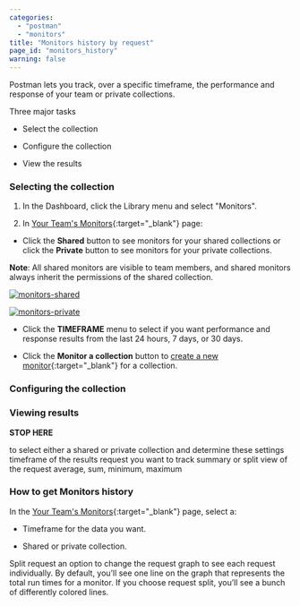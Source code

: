 ```yaml
---
categories:
  - "postman"
  - "monitors"
title: "Monitors history by request"
page_id: "monitors_history"
warning: false
---
```


Postman lets you track, over a specific timeframe, the performance and response of your team or private collections. 

Three major tasks

* Select the collection

* Configure the collection

* View the results


### Selecting the collection


1. In the Dashboard, click the Library menu and select "Monitors".

2. In [Your Team's Monitors](https://monitor.getpostman.com/){:target="_blank"} page:

  * Click the **Shared** button to see monitors for your shared collections or click the **Private** button to see monitors for your private collections. 

**Note**: All shared monitors are visible to team members, and shared monitors always inherit the permissions of the shared collection.

[![monitors-shared](https://s3.amazonaws.com/postman-static-getpostman-com/postman-docs/monitorHistory-monitorsWebPage.png)](https://s3.amazonaws.com/postman-static-getpostman-com/postman-docs/monitorHistory-monitorsWebPage.png)

[![monitors-private ](https://s3.amazonaws.com/postman-static-getpostman-com/postman-docs/monitor-private-view.png)](https://s3.amazonaws.com/postman-static-getpostman-com/postman-docs/monitor-private-view.png)

  * Click the **TIMEFRAME** menu to select if you want performance and response results from the last
24 hours, 7 days, or 30 days.

  * Click the **Monitor a collection** button to [create a new monitor](/docs/postman/monitors/setting_up_monitor){:target="_blank"} for a collection.

### Configuring the collection












### Viewing results

**STOP HERE**

to select either a shared or private collection and determine these settings
timeframe of the results
request you want to track
summary or split view of the request
average, sum, minimum, maximum








### How to get Monitors history

In the [Your Team's Monitors](https://monitor.getpostman.com/){:target="_blank"} page, select a:

* Timeframe for the data you want.

* Shared or private collection.



Split request
an option to change the request graph to see each request individually. By default, you’ll see one line on the graph that represents the total run times for a monitor. If you choose request split, you’ll see a bunch of differently colored lines.






